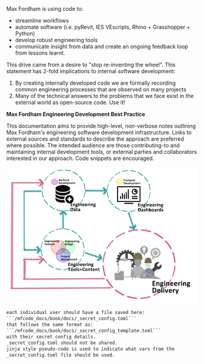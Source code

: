Max Fordham is using code to:

- streamline workflows
- automate software (i.e. pyRevit, IES VEscripts, Rhino + Grasshopper + Python)
- develop robust engineering tools
- communicate insight from data and create an ongoing feedback loop from lessons learnt.

This drive came from a desire to "stop re-inventing the wheel". This statement has 2-fold implications to internal software development:

1. By creating internally developed code we are formally recording common engineering processes that are observed on many projects
2. Many of the technical answers to the problems that we face exist in the external world as open-source code. Use it!

**Max Fordham Engineering Development Best Practice**

This documentation aims to provide high-level, non-verbose notes outlining Max Fordham's engineering software development infrastructure.
Links to external sources and standards to describe the approach are preferred where possible.
The intended audience are those contributing-to and maintaining internal development tools, or external parties and collaborators interested in our approach.
Code snippets are encouraged.

![mfengdev](images/mfengdev.png)

```{admonition} Secret config data
each individual user should have a file saved here:  
```/mfcode_docs/book/docs/_secret_config.toml```  
that follows the same format as:  
```/mfcode_docs/book/docs/_secret_config_template.toml```  
with their secret config details.  
_secret_config.toml should not be shared.  
jinja style pseudo-code is used to indicate what vars from the _secret_config.toml file should be used.
```
